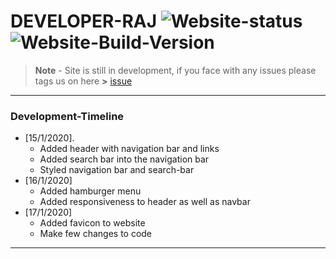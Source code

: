 # DEVELOPER-RAJ ![Website-status](https://img.shields.io/badge/website-up-color?style=plastic) ![Website-Build-Version](https://img.shields.io/badge/Build-v1.0.0-brightgreen?style=plastic)
> **Note** - Site is still in development, if you face with any issues please tags us on here **>** [issue](https://github.com/Developer-Raj/developer-raj.github.io/issues)

***
### Development-Timeline
- [15/1/2020].
  - Added header with navigation bar and links
  - Added search bar into the navigation bar
  - Styled navigation bar and search-bar
- [16/1/2020]
  - Added hamburger menu
  - Added responsiveness to header as well as navbar
- [17/1/2020]
  - Added favicon to website
  - Make few changes to code
***
  

